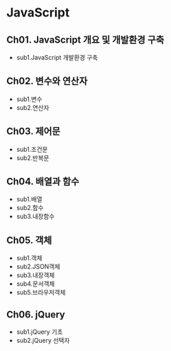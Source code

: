 # JavaScript

## Ch01. JavaScript 개요 및 개발환경 구축
- sub1.JavaScript 개발환경 구축
## Ch02. 변수와 연산자
- sub1.변수
- sub2.연산자
## Ch03. 제어문
- sub1.조건문
- sub2.반복문
## Ch04. 배열과 함수
- sub1.배열
- sub2.함수
- sub3.내장함수
## Ch05. 객체
- sub1.객체
- sub2.JSON객체
- sub3.내장객체
- sub4.문서객체
- sub5.브라우저객체
## Ch06. jQuery
- sub1.jQuery 기초
- sub2.jQuery 선택자